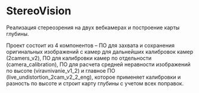 # StereoVision
Реализация стереозрения на двух вебкамерах и построение карты глубины.

Проект состоит из 4 компонентов – ПО для захвата и сохранения оригинальных изображений с камер для дальнейших калибровок камер (2camers_v2), ПО для калибровки камер по отдельности (camera_calibration), ПО для расчета средней неравности изображений по высоте (viravnivanie_v1_2) и главное ПО (live_undistortion_2cam_v2_2_eng), которое применяет калибровки и разность по высоте и строит карту глубины с учетом всех поправок.
